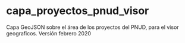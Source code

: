 # capa_proyectos_pnud_visor
Capa GeoJSON sobre el área de los proyectos del PNUD, para el visor geograficos. Versión febrero 2020

